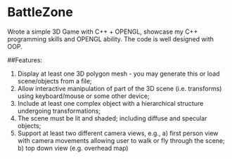 # BattleZone

Wrote a simple 3D Game with C++ + OPENGL, showcase my C++ programming skills and OPENGL ability. The code is well designed with OOP. 

##Features:  
1. Display at least one 3D polygon mesh - you may generate this or load scene/objects from a file;   
2. Allow interactive manipulation of part of the 3D scene (i.e. transforms) using keyboard/mouse or some other device;   
3. Include at least one complex object with a hierarchical structure undergoing transformations;   
4. The scene must be lit and shaded; including diffuse and specular objects;
5. Support at least two different camera views, e.g.,
   a) first person view with camera movements allowing user to walk or fly through the scene; b) top down view (e.g. overhead map)
